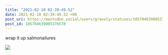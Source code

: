 ```yaml
---
title: "2021-02-10 02:39:49.52"
date: 2021-02-10 02:39:49.52 +00
post_uri: https://mastodon.social/users/gravely/statuses/105704639005376578
post_id: 105704639005376578
---
```

wrap it up salmonailures


![](/images/105704638952274197.jpg)


